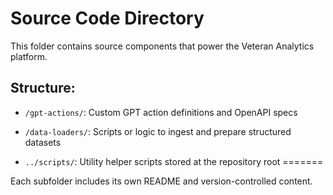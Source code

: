 # Source Code Directory

This folder contains source components that power the Veteran Analytics platform.

## Structure:
- `/gpt-actions/`: Custom GPT action definitions and OpenAPI specs
- `/data-loaders/`: Scripts or logic to ingest and prepare structured datasets

- `../scripts/`: Utility helper scripts stored at the repository root
=======



Each subfolder includes its own README and version-controlled content.
